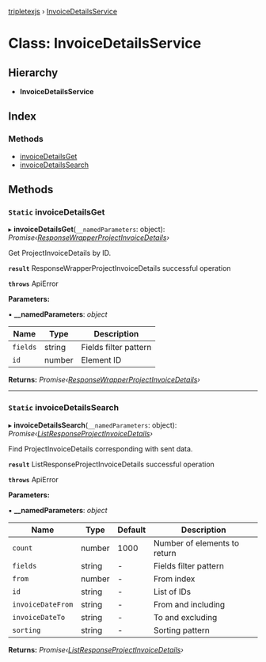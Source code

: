 [tripletexjs](../README.md) › [InvoiceDetailsService](invoicedetailsservice.md)

# Class: InvoiceDetailsService

## Hierarchy

* **InvoiceDetailsService**

## Index

### Methods

* [invoiceDetailsGet](invoicedetailsservice.md#static-invoicedetailsget)
* [invoiceDetailsSearch](invoicedetailsservice.md#static-invoicedetailssearch)

## Methods

### `Static` invoiceDetailsGet

▸ **invoiceDetailsGet**(`__namedParameters`: object): *Promise‹[ResponseWrapperProjectInvoiceDetails](../interfaces/responsewrapperprojectinvoicedetails.md)›*

Get ProjectInvoiceDetails by ID.

**`result`** ResponseWrapperProjectInvoiceDetails successful operation

**`throws`** ApiError

**Parameters:**

▪ **__namedParameters**: *object*

Name | Type | Description |
------ | ------ | ------ |
`fields` | string | Fields filter pattern |
`id` | number | Element ID |

**Returns:** *Promise‹[ResponseWrapperProjectInvoiceDetails](../interfaces/responsewrapperprojectinvoicedetails.md)›*

___

### `Static` invoiceDetailsSearch

▸ **invoiceDetailsSearch**(`__namedParameters`: object): *Promise‹[ListResponseProjectInvoiceDetails](../interfaces/listresponseprojectinvoicedetails.md)›*

Find ProjectInvoiceDetails corresponding with sent data.

**`result`** ListResponseProjectInvoiceDetails successful operation

**`throws`** ApiError

**Parameters:**

▪ **__namedParameters**: *object*

Name | Type | Default | Description |
------ | ------ | ------ | ------ |
`count` | number | 1000 | Number of elements to return |
`fields` | string | - | Fields filter pattern |
`from` | number | - | From index |
`id` | string | - | List of IDs |
`invoiceDateFrom` | string | - | From and including |
`invoiceDateTo` | string | - | To and excluding |
`sorting` | string | - | Sorting pattern |

**Returns:** *Promise‹[ListResponseProjectInvoiceDetails](../interfaces/listresponseprojectinvoicedetails.md)›*
